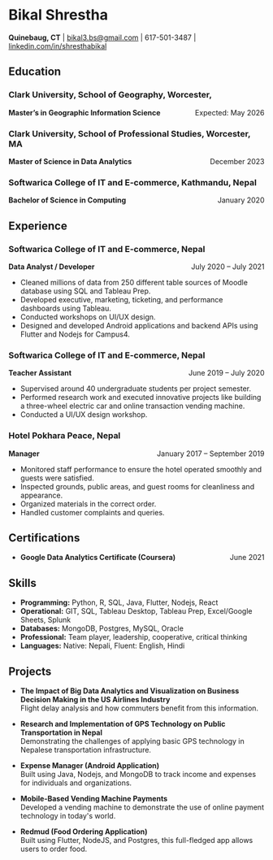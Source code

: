 # Bikal Shrestha

**Quinebaug, CT** | [bikal3.bs@gmail.com](mailto:bshrestha@clarku.edu) | 617-501-3487 | [linkedin.com/in/shresthabikal](https://linkedin.com/in/shresthabikal)

## Education

### Clark University, School of Geography, Worcester,

<span style="float: right;">Expected: May 2026</span>

**Master’s in Geographic Information Science**

### Clark University, School of Professional Studies, Worcester, MA

<span style="float: right;">December 2023</span>

**Master of Science in Data Analytics**

### Softwarica College of IT and E-commerce, Kathmandu, Nepal

<span style="float: right;">January 2020</span>

**Bachelor of Science in Computing**

## Experience

### Softwarica College of IT and E-commerce, Nepal

**Data Analyst / Developer** <span style="float: right;">July 2020 – July 2021</span>

- Cleaned millions of data from 250 different table sources of Moodle database using SQL and Tableau Prep.
- Developed executive, marketing, ticketing, and performance dashboards using Tableau.
- Conducted workshops on UI/UX design.
- Designed and developed Android applications and backend APIs using Flutter and Nodejs for Campus4.

### Softwarica College of IT and E-commerce, Nepal

**Teacher Assistant** <span style="float: right;">June 2019 – July 2020</span>

- Supervised around 40 undergraduate students per project semester.
- Performed research work and executed innovative projects like building a three-wheel electric car and online transaction vending machine.
- Conducted a UI/UX design workshop.

### Hotel Pokhara Peace, Nepal

**Manager** <span style="float: right;">January 2017 – September 2019</span>

- Monitored staff performance to ensure the hotel operated smoothly and guests were satisfied.
- Inspected grounds, public areas, and guest rooms for cleanliness and appearance.
- Organized materials in the correct order.
- Handled customer complaints and queries.

## Certifications

- **Google Data Analytics Certificate (Coursera)** <span style="float: right;">June 2021</span>

## Skills

- **Programming:** Python, R, SQL, Java, Flutter, Nodejs, React
- **Operational:** GIT, SQL, Tableau Desktop, Tableau Prep, Excel/Google Sheets, Splunk
- **Databases:** MongoDB, Postgres, MySQL, Oracle
- **Professional:** Team player, leadership, cooperative, critical thinking
- **Languages:** Native: Nepali, Fluent: English, Hindi

## Projects

- **The Impact of Big Data Analytics and Visualization on Business Decision Making in the US Airlines Industry**  
  Flight delay analysis and how commuters benefit from this information.
- **Research and Implementation of GPS Technology on Public Transportation in Nepal**  
  Demonstrating the challenges of applying basic GPS technology in Nepalese transportation infrastructure.

- **Expense Manager (Android Application)**  
  Built using Java, Nodejs, and MongoDB to track income and expenses for individuals and organizations.

- **Mobile-Based Vending Machine Payments**  
  Developed a vending machine to demonstrate the use of online payment technology in today's world.

- **Redmud (Food Ordering Application)**  
  Built using Flutter, NodeJS, and Postgres, this full-fledged app allows users to order food.
